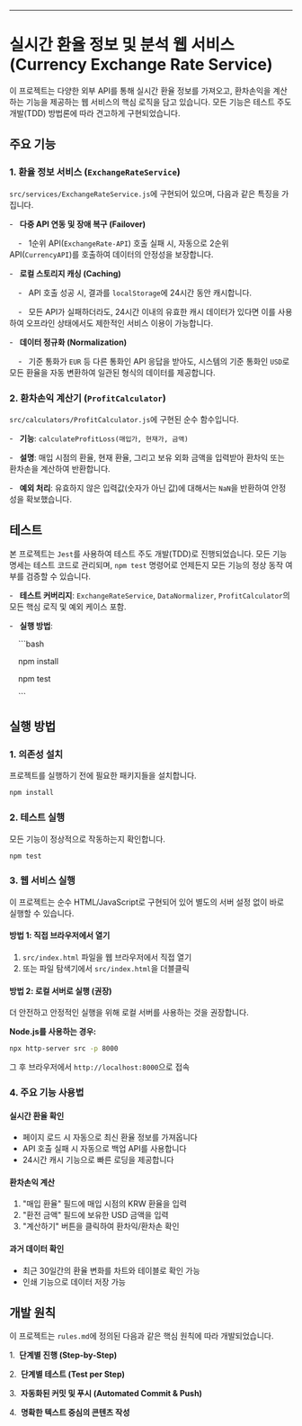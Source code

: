 ---



# 실시간 환율 정보 및 분석 웹 서비스 (Currency Exchange Rate Service)



이 프로젝트는 다양한 외부 API를 통해 실시간 환율 정보를 가져오고, 환차손익을 계산하는 기능을 제공하는 웹 서비스의 핵심 로직을 담고 있습니다. 모든 기능은 테스트 주도 개발(TDD) 방법론에 따라 견고하게 구현되었습니다.



## 주요 기능



### 1. 환율 정보 서비스 (`ExchangeRateService`)



`src/services/ExchangeRateService.js`에 구현되어 있으며, 다음과 같은 특징을 가집니다.



-   **다중 API 연동 및 장애 복구 (Failover)**

    -   1순위 API(`ExchangeRate-API`) 호출 실패 시, 자동으로 2순위 API(`CurrencyAPI`)를 호출하여 데이터의 안정성을 보장합니다.



-   **로컬 스토리지 캐싱 (Caching)**

    -   API 호출 성공 시, 결과를 `localStorage`에 24시간 동안 캐시합니다.

    -   모든 API가 실패하더라도, 24시간 이내의 유효한 캐시 데이터가 있다면 이를 사용하여 오프라인 상태에서도 제한적인 서비스 이용이 가능합니다.



-   **데이터 정규화 (Normalization)**

    -   기준 통화가 `EUR` 등 다른 통화인 API 응답을 받아도, 시스템의 기준 통화인 `USD`로 모든 환율을 자동 변환하여 일관된 형식의 데이터를 제공합니다.



### 2. 환차손익 계산기 (`ProfitCalculator`)



`src/calculators/ProfitCalculator.js`에 구현된 순수 함수입니다.



-   **기능**: `calculateProfitLoss(매입가, 현재가, 금액)`

-   **설명**: 매입 시점의 환율, 현재 환율, 그리고 보유 외화 금액을 입력받아 환차익 또는 환차손을 계산하여 반환합니다.

-   **예외 처리**: 유효하지 않은 입력값(숫자가 아닌 값)에 대해서는 `NaN`을 반환하여 안정성을 확보했습니다.



## 테스트



본 프로젝트는 `Jest`를 사용하여 테스트 주도 개발(TDD)로 진행되었습니다. 모든 기능 명세는 테스트 코드로 관리되며, `npm test` 명령어로 언제든지 모든 기능의 정상 동작 여부를 검증할 수 있습니다.



-   **테스트 커버리지**: `ExchangeRateService`, `DataNormalizer`, `ProfitCalculator`의 모든 핵심 로직 및 예외 케이스 포함.

-   **실행 방법**:

    ```bash

    npm install

    npm test

    ```



## 실행 방법



### 1. 의존성 설치



프로젝트를 실행하기 전에 필요한 패키지들을 설치합니다.



```bash
npm install
```



### 2. 테스트 실행



모든 기능이 정상적으로 작동하는지 확인합니다.



```bash
npm test
```



### 3. 웹 서비스 실행



이 프로젝트는 순수 HTML/JavaScript로 구현되어 있어 별도의 서버 설정 없이 바로 실행할 수 있습니다.



#### 방법 1: 직접 브라우저에서 열기
1. `src/index.html` 파일을 웹 브라우저에서 직접 열기
2. 또는 파일 탐색기에서 `src/index.html`을 더블클릭

#### 방법 2: 로컬 서버로 실행 (권장)
더 안전하고 안정적인 실행을 위해 로컬 서버를 사용하는 것을 권장합니다.

**Node.js를 사용하는 경우:**
```bash
npx http-server src -p 8000
```

그 후 브라우저에서 `http://localhost:8000`으로 접속

### 4. 주요 기능 사용법

#### 실시간 환율 확인
- 페이지 로드 시 자동으로 최신 환율 정보를 가져옵니다
- API 호출 실패 시 자동으로 백업 API를 사용합니다
- 24시간 캐시 기능으로 빠른 로딩을 제공합니다

#### 환차손익 계산
1. "매입 환율" 필드에 매입 시점의 KRW 환율을 입력
2. "환전 금액" 필드에 보유한 USD 금액을 입력
3. "계산하기" 버튼을 클릭하여 환차익/환차손 확인

#### 과거 데이터 확인
- 최근 30일간의 환율 변화를 차트와 테이블로 확인 가능
- 인쇄 기능으로 데이터 저장 가능



## 개발 원칙



이 프로젝트는 `rules.md`에 정의된 다음과 같은 핵심 원칙에 따라 개발되었습니다.



1.  **단계별 진행 (Step-by-Step)**

2.  **단계별 테스트 (Test per Step)**

3.  **자동화된 커밋 및 푸시 (Automated Commit & Push)**

4.  **명확한 텍스트 중심의 콘텐츠 작성**

